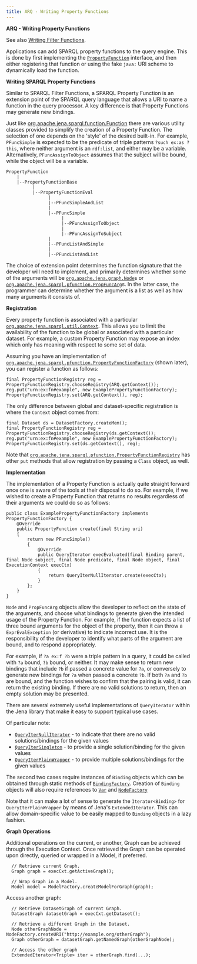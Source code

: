 ```yaml
---
title: ARQ - Writing Property Functions
---
```


**ARQ - Writing Property Functions**

See also [Writing Filter Functions](writing_functions.html).

Applications can add SPARQL property functions to the query engine. This is done by first implementing the
 [`PropertyFunction`](/documentation/javadoc/arq/org/apache/jena/sparql/pfunction/PropertyFunction.html)
 interface, and then either registering that function or using the fake `java:` URI scheme to dynamically
 load the function.

**Writing SPARQL Property Functions**

Similar to SPARQL Filter Functions, a SPARQL Property Function is an extension point of the SPARQL query language
 that allows a URI to name a function in the query processor. A key difference is that Property Functions may
 generate new bindings.

Just like
 [org.apache.jena.sparql.function.Function](/documentation/javadoc/arq/org/apache/jena/sparql/function/Function.html)
 there are various utility classes provided to simplify the creation of a Property Function. The selection of
 one depends on the 'style' of the desired built-in. For example, `PFuncSimple` is expected to be the predicate
 of triple patterns `?such ex:as ?this`, where neither argument is an `rdf:list`, and either may be a variable.
 Alternatively, `PFuncAssignToObject` assumes that the subject will be bound, while the object will be a variable.

    PropertyFunction
        |
        |--PropertyFunctionBase
              |
              |--PropertyFunctionEval
                    |
                    |--PFuncSimpleAndList
                    |
                    |--PFuncSimple
                         |
                         |--PFuncAssignToObject
                         |
                         |--PFuncAssignToSubject
                    |
                    |--PFuncListAndSimple
                    |
                    |--PFuncListAndList

The choice of extension point determines the function signature that the developer will need to implement, and
 primarily determines whether some of the arguments will be 
 [`org.apache.jena.graph.Node`](/documentation/javadoc/jena/org/apache/jena/graph/Node.html)s or 
 [`org.apache.jena.sparql.pfunction.PropFuncArg`](/documentation/javadoc/arq/org/apache/jena/sparql/pfunction/PropFuncArg.html)s.
 In the latter case, the programmer can determine whether the argument is a list as well as how many
 arguments it consists of.


**Registration**

Every property function is associated with a particular 
 [`org.apache.jena.sparql.util.Context`](/documentation/javadoc/arq/org/apache/jena/sparql/util/Context.html).
 This allows you to limit the availability of the function to be global or associated with a particular dataset.
 For example, a custom Property Function may expose an index which only has meaning with respect to some set
 of data.

Assuming you have an implementation of
 [`org.apache.jena.sparql.pfunction.PropertyFunctionFactory`](/documentation/javadoc/arq/org/apache/jena/sparql/pfunction/PropertyFunctionFactory.html) 
 (shown later), you can register a function as follows:


    final PropertyFunctionRegistry reg = PropertyFunctionRegistry.chooseRegistry(ARQ.getContext());
    reg.put("urn:ex:fn#example", new ExamplePropertyFunctionFactory);
    PropertyFunctionRegistry.set(ARQ.getContext(), reg);


The only difference between global and dataset-specific registration is where the `Context` object comes from:

    final Dataset ds = DatasetFactory.createMem();
    final PropertyFunctionRegistry reg = PropertyFunctionRegistry.chooseRegistry(ds.getContext());
    reg.put("urn:ex:fn#example", new ExamplePropertyFunctionFactory);
    PropertyFunctionRegistry.set(ds.getContext(), reg);

Note that 
 [`org.apache.jena.sparql.pfunction.PropertyFunctionRegistry`](/documentation/javadoc/arq/org/apache/jena/sparql/pfunction/PropertyFunctionRegistry.html)
 has other `put` methods that allow registration by passing a `Class` object, as well.

**Implementation**

The implementation of a Property Function is actually quite straight forward once one is aware of the tools
 at their disposal to do so. For example, if we wished to create a Property Function that returns no results
 regardless of their arguments we could do so as follows:

    public class ExamplePropertyFunctionFactory implements PropertyFunctionFactory {
    	@Override
    	public PropertyFunction create(final String uri)
    	{	
    		return new PFuncSimple()
    		{
    			@Override
    			public QueryIterator execEvaluated(final Binding parent, final Node subject, final Node predicate, final Node object, final ExecutionContext execCtx) 
    			{	
                    return QueryIterNullIterator.create(execCtx);
    			}
    		};
    	}
    }

`Node` and `PropFuncArg` objects allow the developer to reflect on the state of the arguments, and choose what
 bindings to generate given the intended usage of the Property Function. For example, if the function expects a
 list of three bound arguments for the object of the property, then it can throw a `ExprEvalException`
 (or derivative) to indicate incorrect use. It is the responsibility of the developer to identify what parts
 of the argument are bound, and to respond appropriately.

For example, if `?a ex:f ?b` were a triple pattern in a query, it could be called with `?a` bound, `?b` bound,
 or neither. It may make sense to return new bindings that include `?b` if passed a concrete value for `?a`,
 or conversely to generate new bindings for `?a` when passed a concrete `?b`. If both `?a` and `?b` are bound,
 and the function wishes to confirm that the pairing is valid, it can return the existing binding. If there are
 no valid solutions to return, then an empty solution may be presented.

There are several extremely useful implementations of `QueryIterator` within the Jena library that make it
easy to support typical use cases.

Of particular note:

  - [`QueryIterNullIterator`](/documentation/javadoc/arq/org/apache/jena/sparql/engine/iterator/QueryIterNullIterator.html) - to indicate that there are no valid solutions/bindings for the given values
  - [`QueryIterSingleton`](/documentation/javadoc/arq/org/apache/jena/sparql/engine/iterator/QueryIterSingleton.html) - to provide a single solution/binding for the given values
  - [`QueryIterPlainWrapper`](/documentation/javadoc/arq/org/apache/jena/sparql/engine/iterator/QueryIterPlainWrapper.html) - to provide multiple solutions/bindings for the given values

The second two cases require instances of `Binding` objects which can be obtained through static methods of
 [`BindingFactory`](/documentation/javadoc/arq/org/apache/jena/sparql/engine/binding/BindingFactory.html).
 Creation of `Binding` objects will also require references to [`Var`](/documentation/javadoc/arq/org/apache/jena/sparql/core/Var.html)
 and [`NodeFactory`](/documentation/javadoc/jena/org/apache/jena/graph/NodeFactory.html)

Note that it can make a lot of sense to generate the `Iterator<Binding>` for `QueryIterPlainWrapper` by means of
 Jena's `ExtendedIterator`. This can allow domain-specific value to be easily mapped to `Binding` objects in
 a lazy fashion.

**Graph Operations**

Additional operations on the current, or another, Graph can be achieved through the Execution Context.
Once retrieved the Graph can be operated upon directly, queried or wrapped in a Model, if preferred.

      // Retrieve current Graph.
      Graph graph = execCxt.getActiveGraph();
      
      // Wrap Graph in a Model.
      Model model = ModelFactory.createModelForGraph(graph);

Access another graph:

      // Retrieve DatasetGraph of current Graph.
      DatasetGraph datasetGraph = execCxt.getDataset();

      // Retrieve a different Graph in the Dataset.
      Node otherGraphNode = NodeFactory.createURI("http://example.org/otherGraph");
      Graph otherGraph = datasetGraph.getNamedGraph(otherGraphNode);

      // Access the other graph
      ExtendedIterator<Triple> iter = otherGraph.find(...);
